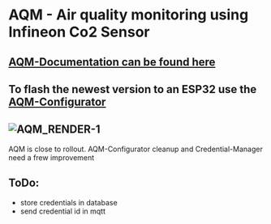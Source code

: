 # AQM - Air quality monitoring using Infineon Co2 Sensor
[AQM-Documentation can be found here](https://aqmdocs.readthedocs.io/en/latest/)
---
## To flash the newest version to an ESP32 use the [AQM-Configurator](https://github.com/felixslama/aqmConfigurator)
![AQM_RENDER-1](https://user-images.githubusercontent.com/79058712/164549463-736d4116-9172-4fa5-9f65-feb0010de857.jpeg)
---
AQM is close to rollout. AQM-Configurator cleanup and Credential-Manager need a frew improvement  
## ToDo:
- store credentials in database
- send credential id in mqtt
